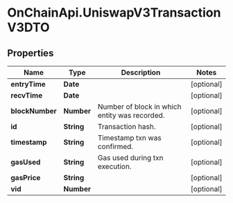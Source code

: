 # OnChainApi.UniswapV3TransactionV3DTO

## Properties

Name | Type | Description | Notes
------------ | ------------- | ------------- | -------------
**entryTime** | **Date** |  | [optional] 
**recvTime** | **Date** |  | [optional] 
**blockNumber** | **Number** | Number of block in which entity was recorded. | [optional] 
**id** | **String** | Transaction hash. | [optional] 
**timestamp** | **String** | Timestamp txn was confirmed. | [optional] 
**gasUsed** | **String** | Gas used during txn execution. | [optional] 
**gasPrice** | **String** |  | [optional] 
**vid** | **Number** |  | [optional] 


